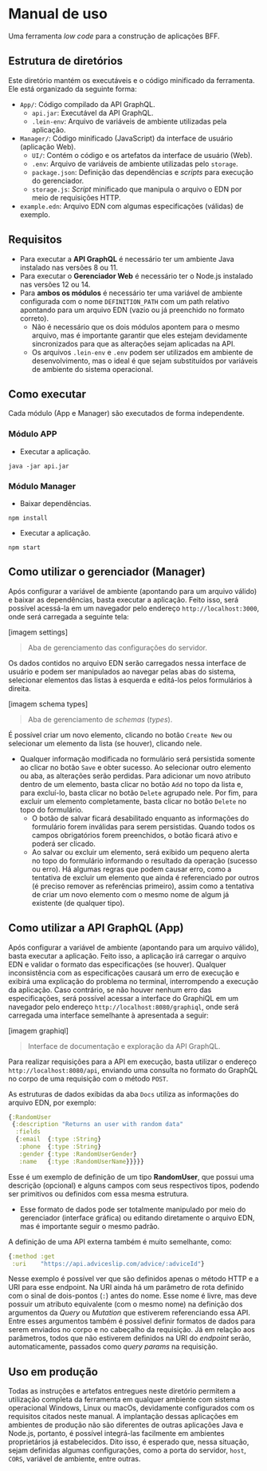 # Manual de uso

Uma ferramenta _low code_ para a construção de aplicações BFF.

## Estrutura de diretórios

Este diretório mantém os executáveis e o código minificado da ferramenta. Ele está organizado da seguinte forma:

- `App/`: Código compilado da API GraphQL.
  - `api.jar`: Executável da API GraphQL.
  - `.lein-env`: Arquivo de variáveis de ambiente utilizadas pela aplicação.
- `Manager/`: Código minificado (JavaScript) da interface de usuário (aplicação Web).
  - `UI/`: Contém o código e os artefatos da interface de usuário (Web).
  - `.env`: Arquivo de variáveis de ambiente utilizadas pelo `storage`.
  - `package.json`: Definição das dependências e _scripts_ para execução do gerenciador.
  - `storage.js`: _Script_ minificado que manipula o arquivo o EDN por meio de requisições HTTP.
- `example.edn`: Arquivo EDN com algumas especificações (válidas) de exemplo.

## Requisitos

- Para executar a **API GraphQL** é necessário ter um ambiente Java instalado nas versões 8 ou 11.
- Para executar o **Gerenciador Web** é necessário ter o Node.js instalado nas versões 12 ou 14.
- Para **ambos os módulos** é necessário ter uma variável de ambiente configurada com o nome `DEFINITION_PATH` com um path relativo apontando para um arquivo EDN (vazio ou já preenchido no formato correto).
  - Não é necessário que os dois módulos apontem para o mesmo arquivo, mas é importante garantir que eles estejam devidamente sincronizados para que as alterações sejam aplicadas na API.
  - Os arquivos `.lein-env` e `.env` podem ser utilizados em ambiente de desenvolvimento, mas o ideal é que sejam substituídos por variáveis de ambiente do sistema operacional.
  

## Como executar

Cada módulo (App e Manager) são executados de forma independente.

### Módulo APP

- Executar a aplicação.

```
java -jar api.jar
```

### Módulo Manager

- Baixar dependências.

```
npm install
```

- Executar a aplicação.

```
npm start
```
## Como utilizar o gerenciador (Manager)

Após configurar a variável de ambiente (apontando para um arquivo válido) e baixar as dependências, basta executar a aplicação. Feito isso, será possível acessá-la em um navegador pelo endereço `http://localhost:3000`, onde será carregada a seguinte tela:

[imagem settings]
> Aba de gerenciamento das configurações do servidor.

Os dados contidos no arquivo EDN serão carregados nessa interface de usuário e podem ser manipulados ao navegar pelas abas do sistema, selecionar elementos das listas à esquerda e editá-los pelos formulários à direita. 

[imagem schema types]
> Aba de gerenciamento de _schemas_ (_types_).

É possível criar um novo elemento, clicando no botão `Create New` ou selecionar um elemento da lista (se houver), clicando nele.
- Qualquer informação modificada no formulário será persistida somente ao clicar no botão `Save` e obter sucesso. Ao selecionar outro elemento ou aba, as alterações serão perdidas. Para adicionar um novo atributo dentro de um elemento, basta clicar no botão `Add` no topo da lista e, para excluí-lo, basta clicar no botão `Delete` agrupado nele. Por fim, para excluir um elemento completamente, basta clicar no botão `Delete` no topo do formulário. 
  - O botão de salvar ficará desabilitado enquanto as informações do formulário forem inválidas para serem persistidas. Quando todos os campos obrigatórios forem preenchidos, o botão ficará ativo e poderá ser clicado.
  - Ao salvar ou excluir um elemento, será exibido um pequeno alerta no topo do formulário informando o resultado da operação (sucesso ou erro). Há algumas regras que podem causar erro, como a tentativa de excluir um elemento que ainda é referenciado por outros (é preciso remover as referências primeiro), assim como a tentativa de criar um novo elemento com o mesmo nome de algum já existente (de qualquer tipo).

## Como utilizar a API GraphQL (App)

Após configurar a variável de ambiente (apontando para um arquivo válido), basta executar a aplicação. Feito isso, a aplicação irá carregar o arquivo EDN e validar o formato das especificações (se houver). Qualquer inconsistência com as especificações causará um erro de execução e exibirá uma explicação do problema no terminal, interrompendo a execução da aplicação. Caso contrário, se não houver nenhum erro das especificações, será possível acessar a interface do GraphiQL em um navegador pelo endereço `http://localhost:8080/graphiql`, onde será carregada uma interface semelhante à apresentada a seguir:

[imagem graphiql]
> Interface de documentação e exploração da API GraphQL.

Para realizar requisições para a API em execução, basta utilizar o endereço `http://localhost:8080/api`, enviando uma consulta no formato do GraphQL no corpo de uma requisição com o método `POST`.

As estruturas de dados exibidas da aba `Docs` utiliza as informações do arquivo EDN, por exemplo:

```clojure
{:RandomUser
 {:description "Returns an user with random data"
  :fields
  {:email  {:type :String}
   :phone  {:type :String}
   :gender {:type :RandomUserGender}
   :name   {:type :RandomUserName}}}}}
````

Esse é um exemplo de definição de um tipo **RandomUser**, que possui uma descrição (opcional) e alguns campos com seus respectivos tipos, podendo ser primitivos ou definidos com essa mesma estrutura.
- Esse formato de dados pode ser totalmente manipulado por meio do gerenciador (interface gráfica) ou editando diretamente o arquivo EDN, mas é importante seguir o mesmo padrão.

A definição de uma API externa também é muito semelhante, como: 

```clojure
{:method :get
 :uri    "https://api.adviceslip.com/advice/:adviceId"}
````

Nesse exemplo é possível ver que são definidos apenas o método HTTP e a URI para esse endpoint. Na URI ainda há um parâmetro de rota definido com o sinal de dois-pontos (`:`) antes do nome. Esse nome é livre, mas deve possuir um atributo equivalente (com o mesmo nome) na definição dos argumentos da _Query_ ou _Mutation_ que estiverem referenciando essa API. Entre esses argumentos também é possível definir formatos de dados para serem enviados no corpo e no cabeçalho da requisição. Já em relação aos parâmetros, todos que não estiverem definidos na URI do _endpoint_ serão, automaticamente, passados como _query params_ na requisição.

## Uso em produção

Todas as instruções e artefatos entregues neste diretório permitem a utilização completa da ferramenta em qualquer ambiente com sistema operacional Windows, Linux ou macOs, devidamente configurados com os requisitos citados neste manual. A implantação dessas aplicações em ambientes de produção não são diferentes de outras aplicações Java e Node.js, portanto, é possível integrá-las facilmente em ambientes proprietários já estabelecidos. Dito isso, é esperado que, nessa situação, sejam definidas algumas configurações, como a porta do servidor, `host`, `CORS`, variável de ambiente, entre outras.
